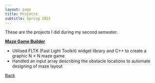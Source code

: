 ```yaml
---
layout: page
title: Projects
subtitle: Spring 2021
---
```


These are the projects I did during my second semester.

[**Maze Game Builder**](./maze-game/)
- Utilised FLTK (Fast Light Toolkit) widget library and C++ to create a graphic N × N maze game
- Handled an input array describing the obstacle locations to automate designing of maze layout

[Back](..)
